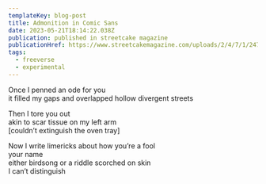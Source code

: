 ```yaml
---
templateKey: blog-post
title: Admonition in Comic Sans
date: 2023-05-21T18:14:22.038Z
publication: p﻿ublished in streetcake magazine
publicationHref: https://www.streetcakemagazine.com/uploads/2/4/7/1/24713274/issue_68_part2_option__4_.pdf
tags:
  - freeverse
  - experimental
---
```

Once I penned an ode for you \
it filled my gaps and overlapped hollow divergent streets

Then I tore you out \
akin to scar tissue on my left arm \
[couldn’t extinguish the oven tray] 

Now I write limericks about how you’re a fool \
your name \
either birdsong or a riddle scorched on skin \
I can’t distinguish